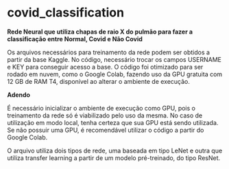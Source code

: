 # covid_classification

**Rede Neural que utiliza chapas de raio X do pulmão para fazer a classificação entre Normal, Covid e Não Covid**

Os arquivos necessários para treinamento da rede podem ser obtidos a partir da base Kaggle. No código, necessário trocar os campos USERNAME e KEY para conseguir acesso a base.
O código foi otimizado para ser rodado em nuvem, como o Google Colab, fazendo uso da GPU gratuita com 12 GB de RAM T4, disponível ao alterar o ambiente de execução.

**Adendo**

É necessário inicializar o ambiente de execução como GPU, pois o treinamento da rede só é viabilizado pelo uso da mesma.
No caso de utilização em modo local, tenha certeza que sua GPU está sendo utilizada. Se não possuir uma GPU, é recomendável utilizar o código a partir do Google Colab.

O arquivo utiliza dois tipos de rede, uma baseada em tipo LeNet e outra que utiliza transfer learning a partir de um modelo pré-treinado, do tipo ResNet.

